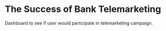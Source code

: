 # The Success of Bank Telemarketing
Dashboard to see if user would participate in telemarketing campaign.
